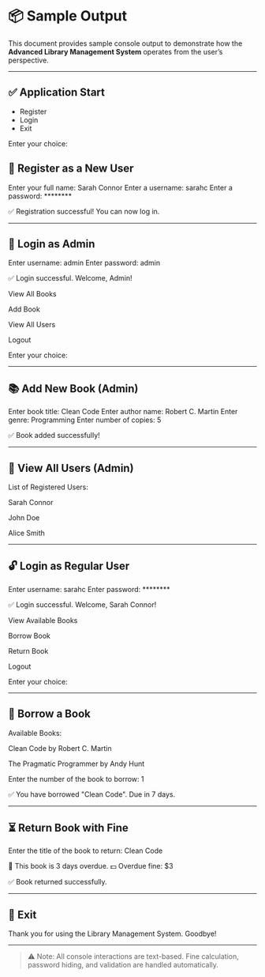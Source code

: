 # 📦 Sample Output

This document provides sample console output to demonstrate how the **Advanced Library Management System** operates from the user’s perspective.

---

## ✅ Application Start

- Register
- Login
- Exit
  
Enter your choice:
  
## 🧾 Register as a New User
Enter your full name: Sarah Connor
Enter a username: sarahc
Enter a password: ********

✅ Registration successful! You can now log in.

---

## 🔐 Login as Admin

Enter username: admin
Enter password: admin

✅ Login successful. Welcome, Admin!

View All Books

Add Book

View All Users

Logout

Enter your choice:

---

## 📚 Add New Book (Admin)

Enter book title: Clean Code
Enter author name: Robert C. Martin
Enter genre: Programming
Enter number of copies: 5

✅ Book added successfully!

---

## 👥 View All Users (Admin)

List of Registered Users:

Sarah Connor

John Doe

Alice Smith

---

## 🔓 Login as Regular User

Enter username: sarahc
Enter password: ********

✅ Login successful. Welcome, Sarah Connor!

View Available Books

Borrow Book

Return Book

Logout

Enter your choice:

---

## 📖 Borrow a Book

Available Books:

Clean Code by Robert C. Martin

The Pragmatic Programmer by Andy Hunt

Enter the number of the book to borrow: 1

✅ You have borrowed "Clean Code". Due in 7 days.

---

## ⏳ Return Book with Fine

Enter the title of the book to return: Clean Code

📅 This book is 3 days overdue.
💵 Overdue fine: $3

✅ Book returned successfully.

---

## 🚪 Exit

Thank you for using the Library Management System. Goodbye!

---

> ⚠️ Note: All console interactions are text-based. Fine calculation, password hiding, and validation are handled automatically.

